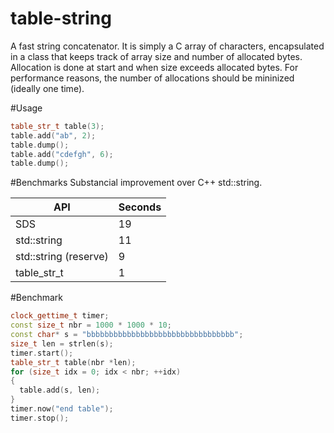# table-string
A fast string concatenator. It is simply a C array of characters, encapsulated in a class that keeps track of array size and number of allocated bytes.
Allocation is done at start and when size exceeds allocated bytes. For performance reasons, the number of allocations should be mininized (ideally one time).


#Usage
```c++
table_str_t table(3);
table.add("ab", 2);
table.dump();
table.add("cdefgh", 6);
table.dump();
```

#Benchmarks
Substancial improvement over C++ std::string.

| API                   | Seconds           
| ----------------------|----| 
| SDS                   | 19 |  
| std::string           | 11 |  
| std::string (reserve) | 9  |  
| table_str_t           | 1  |  

#Benchmark
```c++
clock_gettime_t timer;
const size_t nbr = 1000 * 1000 * 10;
const char* s = "bbbbbbbbbbbbbbbbbbbbbbbbbbbbbbbbb";
size_t len = strlen(s);
timer.start();
table_str_t table(nbr *len);
for (size_t idx = 0; idx < nbr; ++idx)
{
  table.add(s, len);
}
timer.now("end table");
timer.stop();
```
